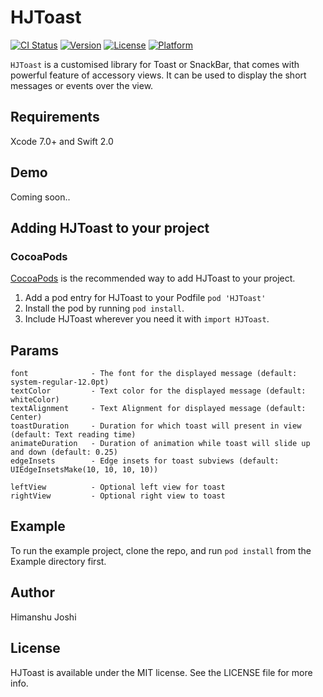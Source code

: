 # HJToast

[![CI Status](http://img.shields.io/travis/himanshujoshi47/HJToast.svg?style=flat)](https://travis-ci.org/himanshujoshi47/HJToast)
[![Version](https://img.shields.io/cocoapods/v/HJToast.svg?style=flat)](http://cocoapods.org/pods/HJToast)
[![License](https://img.shields.io/cocoapods/l/HJToast.svg?style=flat)](http://cocoapods.org/pods/HJToast)
[![Platform](https://img.shields.io/cocoapods/p/HJToast.svg?style=flat)](http://cocoapods.org/pods/HJToast)

`HJToast` is a customised library for Toast or SnackBar, that comes with powerful feature of accessory views. It can be used to display the short messages or events over the view.


## Requirements

Xcode 7.0+ and Swift 2.0

## Demo

Coming soon..

## Adding HJToast to your project

### CocoaPods

[CocoaPods](http://cocoapods.org) is the recommended way to add HJToast to your project.

1. Add a pod entry for HJToast to your Podfile `pod 'HJToast'`
2. Install the pod by running `pod install`.
3. Include HJToast wherever you need it with `import HJToast`.


## Params

```
font              - The font for the displayed message (default: system-regular-12.0pt)
textColor         - Text color for the displayed message (default: whiteColor)
textAlignment     - Text Alignment for displayed message (default: Center)
toastDuration     - Duration for which toast will present in view (default: Text reading time)
animateDuration   - Duration of animation while toast will slide up and down (default: 0.25)
edgeInsets        - Edge insets for toast subviews (default: UIEdgeInsetsMake(10, 10, 10, 10))

leftView          - Optional left view for toast
rightView         - Optional right view to toast

```


## Example

To run the example project, clone the repo, and run `pod install` from the Example directory first.

## Author

Himanshu Joshi

## License

HJToast is available under the MIT license. See the LICENSE file for more info.
